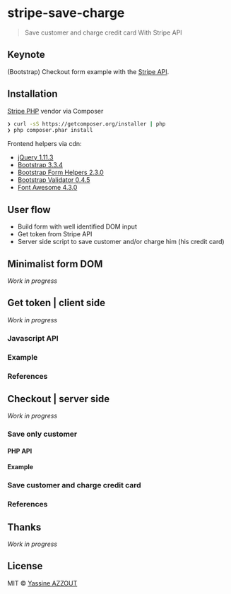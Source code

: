 # stripe-save-charge

> Save customer and charge credit card With Stripe API

## Keynote

(Bootstrap) Checkout form example with the [Stripe API](https://stripe.com/docs).


## Installation

[Stripe PHP](https://github.com/stripe/stripe-php) vendor via Composer

```sh
❯ curl -sS https://getcomposer.org/installer | php
❯ php composer.phar install
```

Frontend helpers via cdn:

* [jQuery 1.11.3](https://code.jquery.com/jquery-1.11.3.min.js)
* [Bootstrap 3.3.4](http://www.bootstrapcdn.com/)
* [Bootstrap Form Helpers 2.3.0](http://cdnjs.com/libraries/bootstrap-formhelpers)
* [Bootstrap Validator 0.4.5](http://fr.cdnjs.com/libraries/bootstrap-validator)
* [Font Awesome 4.3.0](http://fontawesome.io/get-started)

## User flow

* Build form with well identified DOM input
* Get token from Stripe API
* Server side script to save customer and/or charge him (his credit card)

## Minimalist form DOM

*Work in progress*

## Get token | client side

*Work in progress*

### Javascript API

### Example

### References

## Checkout | server side

*Work in progress*

### Save only customer

#### PHP API

#### Example

### Save customer and charge credit card

### References

## Thanks

*Work in progress*


## License

MIT © [Yassine AZZOUT](http://yass.io)
